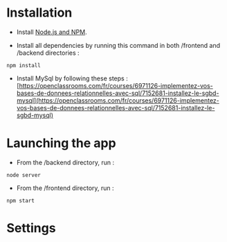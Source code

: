 # Installation

-   Install [Node.js and NPM](https://docs.npmjs.com/downloading-and-installing-node-js-and-npm).

-   Install all dependencies by running this command in both /frontend and /backend directories :

```terminal
npm install
```

-   Install MySql by following these steps : [https://openclassrooms.com/fr/courses/6971126-implementez-vos-bases-de-donnees-relationnelles-avec-sql/7152681-installez-le-sgbd-mysql](https://openclassrooms.com/fr/courses/6971126-implementez-vos-bases-de-donnees-relationnelles-avec-sql/7152681-installez-le-sgbd-mysql)

# Launching the app

-   From the /backend directory, run :

```terminal
node server
```

-   From the /frontend directory, run :

```terminal
npm start
```

# Settings
